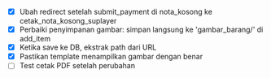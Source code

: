 - [x] Ubah redirect setelah submit_payment di nota_kosong ke cetak_nota_kosong_suplayer
- [x] Perbaiki penyimpanan gambar: simpan langsung ke 'gambar_barang/' di add_item
- [x] Ketika save ke DB, ekstrak path dari URL
- [x] Pastikan template menampilkan gambar dengan benar
- [ ] Test cetak PDF setelah perubahan

